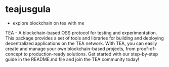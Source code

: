 # teajusgula
- explore blockchain on tea with me

TEA - A blockchain-based OSS protocol for testing and experimentation. This package provides a set of tools and libraries for building and deploying decentralized applications on the TEA network. With TEA, you can easily create and manage your own blockchain-based projects, from proof-of-concept to production-ready solutions. Get started with our step-by-step guide in the README.md file and join the TEA community today!
